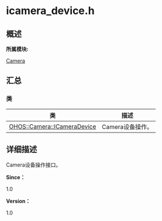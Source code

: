 # icamera_device.h


## **概述**

**所属模块:**

[Camera](_camera.md)


## **汇总**


### 类

  | 类 | 描述 | 
| -------- | -------- |
| [OHOS::Camera::ICameraDevice](_o_h_o_s_1_1_camera_1_1_i_camera_device.md) | Camera设备操作。 | 


## **详细描述**

Camera设备操作接口。

**Since：**

1.0

**Version：**

1.0
